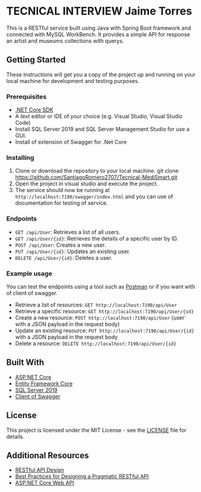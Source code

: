 ﻿# TECNICAL INTERVIEW Jaime Torres

This is a RESTful service built using Java with Spring Boot framework and connected with MySQL WorkBench. It provides a simple API for response an artist and museums collections with querys.

## Getting Started

These instructions will get you a copy of the project up and running on your local machine for development and testing purposes.

### Prerequisites

- [.NET Core SDK](https://dotnet.microsoft.com/download)
- A text editor or IDE of your choice (e.g. Visual Studio, Visual Studio Code)
- Install SQL Server 2019 and SQL Server Management Studio for use a GUI.
- Install of extension of Swagger for .Net Core

### Installing

1. Clone or download the repository to your local machine.
   git clone https://github.com/SantiagoRomero2707/Tecnical-MediSmart.git
2. Open the project in visual studio and execute the project.
5. The service should now be running at `http://localhost:7190/swagger/index.html` and you can use of documentation for testing of service. 

### Endpoints

- `GET /api/User`: Retrieves a list of all users.
- `GET /api/User/{id}`: Retrieves the details of a specific user by ID.
- `POST /api/User`: Creates a new user.
- `PUT /api/User/{id}`: Updates an existing user.
- `DELETE /api/User/{id}`: Deletes a user.

### Example usage

You can test the endpoints using a tool such as [Postman](https://www.postman.com/) or if you want with of client of swagger.

- Retrieve a list of resources: `GET http://localhost:7190/api/User`
- Retrieve a specific resource: `GET http://localhost:7190/api/User/{id}`
- Create a new resource: `POST http://localhost:7190/api/User` (user` with a JSON payload in the request body)
- Update an existing resource: `PUT http://localhost:7190/api/User/{id}` with a JSON payload in the request body
- Delete a resource: `DELETE http://localhost:7190/api/User/{id}`

## Built With

- [ASP.NET Core](https://docs.microsoft.com/en-us/aspnet/core/)
- [Entity Framework Core](https://docs.microsoft.com/en-us/ef/core/)
- [SQL Server 2019](https://learn.microsoft.com/en-us/sql/sql-server/?view=sql-server-ver16)
- [Client of Swagger](https://swagger.io/)

## License

This project is licensed under the MIT License - see the [LICENSE](LICENSE) file for details.

## Additional Resources

- [RESTful API Design](https://restfulapi.net/)
- [Best Practices for Designing a Pragmatic RESTful API](https://www.vinaysahni.com/best-practices-for-a-pragmatic-restful-api)
- [ASP.NET Core Web API](https://docs.microsoft.com/en-us/aspnet/core/web-api/)
